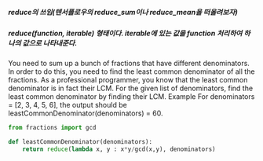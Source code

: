 ##### reduce의 쓰임(텐서플로우의 reduce_sum이나 reduce_mean을 떠올려보자)
##### reduce(function, iterable) 형태이다. iterable에 있는 값을 function 처리하여 하나의 값으로 나타내준다.
You need to sum up a bunch of fractions that have different denominators. In order to do this, you need to find the least common denominator of all the fractions. As a professional programmer, you know that the least common denominator is in fact their LCM.
For the given list of denominators, find the least common denominator by finding their LCM.
Example
For denominators = [2, 3, 4, 5, 6], the output should be
leastCommonDenominator(denominators) = 60.

```python
from fractions import gcd

def leastCommonDenominator(denominators):
    return reduce(lambda x, y : x*y/gcd(x,y), denominators)
```
